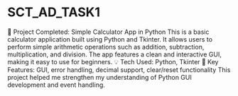 # SCT_AD_TASK1
🎯 Project Completed: Simple Calculator App in Python
This is a basic calculator application built using Python and Tkinter. It allows users to perform simple arithmetic operations such as addition, subtraction, multiplication, and division. The app features a clean and interactive GUI, making it easy to use for beginners.
💡 Tech Used: Python, Tkinter
🔧 Key Features: GUI, error handling, decimal support, clear/reset functionality
This project helped me strengthen my understanding of Python GUI development and event handling.
